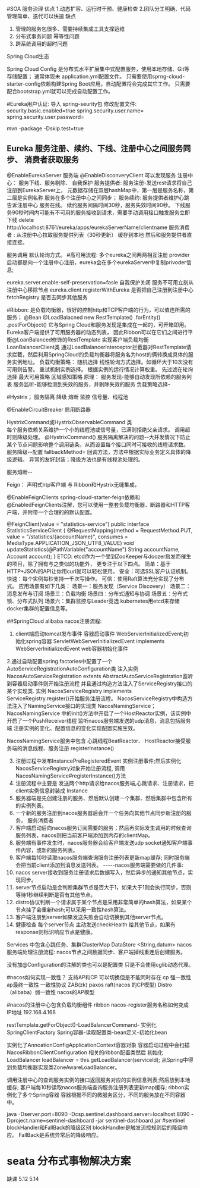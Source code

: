 #SOA  服务治理
优点
1.动态扩容、运行时干预、健康检查
2.团队分工明确、代码管理简单、迭代可以快速
缺点
1. 管理的服务包很多、需要持续集成工具支撑运维
2. 分布式事务问题 幂等性问题
3. 跨系统调用的超时问题

Spring Cloud生态

Spring Cloud Config 是分布式水平扩展集中式配置服务，使用本地存储、Git等存储配置； 通常体现未 application.yml配置文件。 只需要使用sprng-cloud-starter-config依赖构建Spring Boot应用，自动配置将会完成其它工作。 
只需要配合bootstrap.yml就可以完成自动配置工作。

#Eureka用户认证:
 导入 spring-seurity包
 修改配置文件: security.basic.enabled=true
 spring.security.user.name=
 spring.security.user.password=
 
 mvn -package -Dskip.test=true
 
## Eureka 服务注册、续约、下线、注册中心之间服务同步、 消费者获取服务 
@EnableEurekaServer 服务端
 @EnableDisconveryClient 可以发现服务 
 注册中心： 服务下线、服务剔除、 自我保护 服务提供者: 服务注册-发送rest请求将自己注册到EurekaServer上，
 元数据存储在双层hashMap中，第一层是服务名称，第二层是实例名称 服务在多个注册中心之间同步；
  服务续约: 服务提供者维护心跳告诉注册中心 服务在线。 续约服务间隔时间30秒，服务失效时间90秒。
         下线服务90秒时间内可能有不可用的服务接收到请求，需要手动调用接口触发服务立即下线
         delete http://localhost:8761/eureka/apps/eurekaServerName/clientname
  服务消费者 : 从注册中心拉取服务提供列表（30秒更新） 缓存到本地 然后和服务提供者直接连接。
   
  服务调用 默认轮询方式。
#高可用流程:
  多个eureka之间两两相互注册
  provider启动都是向一个注册中心注册，eureka会在多个eurekaServer中复制privoder信息;
  
eureka.server.enable-self-preservation=fasle 自我保护关闭 服务不可用立刻从注册中心移除节点 
eureka.client.registerWithEureka 是否把自己注册到注册中心 
fetchRegistry 是否去同步其他服务

#Ribbon:   是负载均衡器，很好的控制http和TCP客户端的行为，可以值连所需的服务；
 @Bean
 @LoadBalacned
 new RestTemplate() .forEntity()  .postForObject()
它与Spring Cloud和服务发现是集成在一起的，可开箱即用。Eureka客户端提供了可用服务器的动态列表，
因此Ribbon可以在它们之间进行平衡@LoanBalanced修饰的RestTemplate 实现客户端负载均衡    LoanBalancerClient类
通过LoadBalancerInterceptor拦截器对RestTemplate请求拦截，然后利用SpringCloud的负载均衡器将服务名为host的俩转换成具体的服务实例地址。
负载均衡策略：
 随机选择
 线性轮询方式选择。如循环大于10次没有可用则告警。
 重试机制实例选择。
 根据实例的运行情况计算权重。
 先过滤在轮询选择
 最大可用策略
 区域感知策略
原理： 服务发现-能够自动发现所依赖的服务列表 服务监听-能够检测到失效的服务，并剔除失效的服务 负载策略选择-

#Hystrix； 服务隔离 降级 熔断 监控   信号量、线程池

@EnableCircuitBreaker 启用断路器


  HystrixCommand或HystrixObservableCommand 类  
  每个服务依赖关系维护一个小的线程池或信号量，已满则拒绝父亲请求。
  调用超时则降级处理。
  @HystrixCommand()
服务隔离解决的问题--大并发情况下防止某个节点问题影响整个调用链条，从而设置每个接口同时可接收的线程请求数。
服务降级--配置 fallbackMethod= 回调方法，方法中根据实际业务定义具体的降级逻辑。 异常的友好封装；降级方法也是有线程池处理的。

服务熔断--

  
  
​Feign： 声明式htp客户端 与 Ribbon和Hystrix无缝集成，

@EnableFeignClients
spring-cloud-starter-feign依赖和@EnabledFeignClients注解，您可以使用一整套负载均衡器、断路器和HTTP客户端，并附带一个合理的的默认配置。

@FeignClient(value = "statistics-service")
public interface StatisticsServiceClient {
@RequestMapping(method = RequestMethod.PUT, value = "/statistics/{accountName}", consumes = MediaType.APPLICATION_JSON_UTF8_VALUE)
void updateStatistics(@PathVariable("accountName") String accountName, Account account);
} 
​ETCD: etcd作为一个受到ZooKeeper与doozer启发而催生的项目，除了拥有与之类似的功能外，
更专注于以下四点。 
简单：基于HTTP+JSON的API让你用curl就可以轻松使用。
 安全：可选SSL客户认证机制。 快速：每个实例每秒支持一千次写操作。
  可信：使用Raft算法充分实现了分布式。 应用场景有如下几类： 
  场景一：服务发现（Service Discovery） 
  场景二：消息发布与订阅 
  场景三：负载均衡 
  场景四：分布式通知与协调 
  场景五：分布式锁、分布式队列 
  场景六：集群监控与Leader竞选 kubernetes用etcd来存储docker集群的配置信息等。
  
##SpringCloud alibaba
nacos注册流程:
1.  client端启动tomcat发布事件 容器启动事件 WebServierInitializedEvent;初始化spring容器
ServletWebServerInitializedEvent implements WebServerInitializedEvent  web容器初始化事件

2.通过自动配置spring.factories中配置了一个AutoServiceRegistrationAutoConfiguration类
 注入实例NacosAutoServiceRegistration extents AbstractAutoServiceRegistration监听到容器启动事件则开始注册流程
 并且通过构造方法注入了ServiceRegistry接口的某个实现类. 
 实例 NacosServiceRegistry implements ServiceRegistry.register()开始服务注册流程。
 NacosServiceRegistry中构造方法注入了NamingService接口的实现类 NacosNamingService；
 NacosNamingService 中的init()方法中开启了一个HostReactor实例，该实例中开启了一个PushReceiver线程
 监听nacos服务端发送的udp消息，消息包括服务端 注册实例的变化、配置信息的变化实现配置实施生效。
 
 NacosNamingService服务中包含 
 心跳线程BeatReactor、  HostReactor接受服务端的消息线程、服务注册 registerInstance()

3. 注册过程中发布InstancePreRegisteredEvent 实例注册事件;然后实例化 NacosServiceRegistry对象开始注册流程,
    调用NacosNamingService#registerInstance()方法
4. 注册流程中主要是 发送两个http请求给nacos服务端,心跳请求、注册请求，把client实例信息封装成 Instance
5. 服务器端是先创建注册的服务、然后默认创建一个集群、然后集群中包含所有的实例列表。
6. 一个新的服务注册到nacos服务器后会开一个任务向其他节点同步新注册的服务。
服务消费者
7. 客户端启动后向nacos服务订阅需要的服务；然后再实际发生调用的时候查询服务列表，nacos则把当前客户端添加到内存的clientMap。
8. 服务端有事件发生时，nacos服务器会给客户端发送udp socket通知客户端事件内容，或新的服务列表。
9. 客户端每10秒读取nacos服务端查询服务注册列表更新map缓存; 同时服务端会把当前client添加到消息发送列表。
-----nacos服务端需要做的几件事:
10. nacos server接收到服务注册请求后数据写入，然后异步的通知其他节点，实现同步。
11. server节点启动是会判断集群节点是否大于1，如果大于1则会执行同步，否则等待1秒继续判断是否有其他节点。
12. distro协议判断一个请求属于某个节点是采用非常简单的hash算法，如果某个节点挂了会重新hash;可以采用一致性hash算法。
13. 客户端注册到server如果发送失败会自动切换到其他server节点。 
14. 健康检查 每个server节点 主动发送checkHealth 给其他节点，如果有response则标识响应节点是健康。

Services 中包含心跳任务、集群ClusterMap 
DataStore  <String,datum>
nacos服务端处理注册流程:
nacos节点之间数据同步、客户端掉线重连后创建服务。

没有加@Configuration的注解的类也可以是配置类 只是不会使用cglib动态代理。

#nacos如何实现一致性？  支持AP和CP 可以切换但是不能同时存在
cp 强一致性  ap最终一致性 
一致性协议 ZAB(zk)   paxos  raft(nacos 的CP模型)   Distro（alibaba）弱一致性 nacos的AP模型



#nacos的注册中心包含负载均衡组件 ribbon
nacos-register服务名称如何变成 IP地址 192.168.4.168

restTemplate.getForObject()-LoadBalancerCommand-
实例化 SpringClientFactory Spring容器-读取配置类-bean定义-初始化bean

实例化了AnnoationConfigApplicationContext容器对象
 容器启动过程中会扫描 NacosRibbonClientConfiguration 相关的ribbon配置类然后 初始化
 LoadBalancer loadBalancer = this.getLoadBalancer(serviceId); 
 从Spring中得到负载均衡器实现类ZoneAwareLoadBalancer。
 
调用注册中心的查询服务实例的接口返回服务对应的实例信息列表;然后放到本地缓存;
客户端每10秒读取nacos服务端查询服务注册列表更新map缓存;
ribbon实例化了多个Spring容器 容器根据不同的微服务区分，不同的服务放在不同容器中。
 
java -Dserver.port=8090 -Dcsp.sentinel.dashboard.server=localhost:8090 -Dproject.name=sentinel-dashboard -jar sentinel-dashboard.jar
#sentinel
  blockHandler和FallBack的降级区别
  blockHandler是触发流控规则后的降级响应。
  FallBack是系统异常后的降级响应。
 
# seata 分布式事物解决方案
缺课 5.12 5.14

